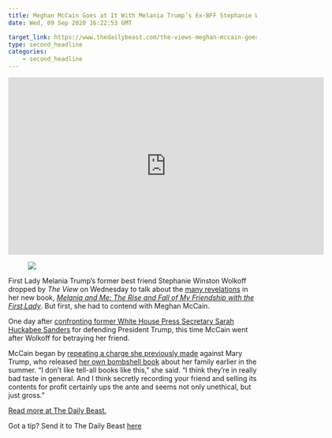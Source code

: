 ```yaml
---
title: Meghan McCain Goes at It With Melania Trump’s Ex-BFF Stephanie Winston Wolkoff
date: Wed, 09 Sep 2020 16:22:53 GMT

target_link: https://www.thedailybeast.com/the-views-meghan-mccain-goes-at-it-with-melania-trumps-ex-bff-stephanie-winston-wolkoff?source=articles&via=rss
type: second_headline
categories:
    - second_headline
---
```

<iframe src='https://cdn.jwplayer.com/players/nNHkruT5-AjIcq1uW.html' width='640' height='360' frameborder='0' scrolling='auto'></iframe><figure><img src="https://img.thedailybeast.com/image/upload/c_crop,d_placeholder_euli9k,h_1435,w_2551,x_0,y_0/dpr_2.0/c_limit,w_585/fl_lossy,q_auto/MM_ez13ry"></figure><p>First Lady Melania Trump’s former best friend Stephanie Winston Wolkoff dropped by <em>The View</em> on Wednesday to talk about the <a href="https://www.thedailybeast.com/melanias-bff-stephanie-winston-wolkoff-wishes-shed-never-met-the-woman-says-new-book-melania-and-me">many revelations</a> in her new book, <a href="https://amzn.to/2RbOhPP"><em>Melania and Me: The Rise and Fall of My Friendship with the First Lady</em></a>. But first, she had to contend with Meghan McCain. </p><p>One day after <a href="https://www.thedailybeast.com/the-views-meghan-mccain-confronts-sarah-huckabee-sanders-over-trumps-mccain-insults">confronting former White House Press Secretary Sarah Huckabee Sanders</a> for defending President Trump, this time McCain went after Wolkoff for betraying her friend. </p><p>McCain began by <a href="https://www.thedailybeast.com/mary-trump-shuts-down-meghan-mccain-for-accusing-her-of-cashing-in-on-the-view">repeating a charge she previously made</a> against Mary Trump, who released <a href="https://amzn.to/2Rcf92l">her own bombshell book</a> about her family earlier in the summer. “I don’t like tell-all books like this,” she said. “I think they’re in really bad taste in general. And I think secretly recording your friend and selling its contents for profit certainly ups the ante and seems not only unethical, but just gross.” </p><p><a href="https://www.thedailybeast.com/the-views-meghan-mccain-goes-at-it-with-melania-trumps-ex-bff-stephanie-winston-wolkoff?source=articles&via=rss">Read more at The Daily Beast.</a></p><p>Got a tip? Send it to The Daily Beast <a href="https://www.thedailybeast.com/tips">here</a></p> 